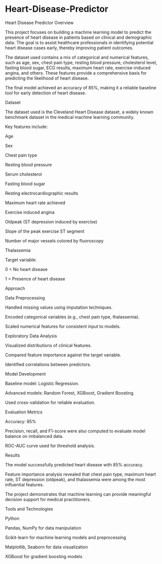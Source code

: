 # Heart-Disease-Predictor
Heart Disease Predictor
Overview

This project focuses on building a machine learning model to predict the presence of heart disease in patients based on clinical and demographic data. The goal is to assist healthcare professionals in identifying potential heart disease cases early, thereby improving patient outcomes.

The dataset used contains a mix of categorical and numerical features, such as age, sex, chest pain type, resting blood pressure, cholesterol level, fasting blood sugar, ECG results, maximum heart rate, exercise-induced angina, and others. These features provide a comprehensive basis for predicting the likelihood of heart disease.

The final model achieved an accuracy of 85%, making it a reliable baseline tool for early detection of heart disease.

Dataset

The dataset used is the Cleveland Heart Disease dataset, a widely known benchmark dataset in the medical machine learning community.

Key features include:

Age

Sex

Chest pain type

Resting blood pressure

Serum cholesterol

Fasting blood sugar

Resting electrocardiographic results

Maximum heart rate achieved

Exercise induced angina

Oldpeak (ST depression induced by exercise)

Slope of the peak exercise ST segment

Number of major vessels colored by fluoroscopy

Thalassemia

Target variable:

0 = No heart disease

1 = Presence of heart disease

Approach

Data Preprocessing

Handled missing values using imputation techniques.

Encoded categorical variables (e.g., chest pain type, thalassemia).

Scaled numerical features for consistent input to models.

Exploratory Data Analysis

Visualized distributions of clinical features.

Compared feature importance against the target variable.

Identified correlations between predictors.

Model Development

Baseline model: Logistic Regression.

Advanced models: Random Forest, XGBoost, Gradient Boosting.

Used cross-validation for reliable evaluation.

Evaluation Metrics

Accuracy: 85%

Precision, recall, and F1-score were also computed to evaluate model balance on imbalanced data.

ROC-AUC curve used for threshold analysis.

Results

The model successfully predicted heart disease with 85% accuracy.

Feature importance analysis revealed that chest pain type, maximum heart rate, ST depression (oldpeak), and thalassemia were among the most influential features.

The project demonstrates that machine learning can provide meaningful decision support for medical practitioners.

Tools and Technologies

Python

Pandas, NumPy for data manipulation

Scikit-learn for machine learning models and preprocessing

Matplotlib, Seaborn for data visualization

XGBoost for gradient boosting models
